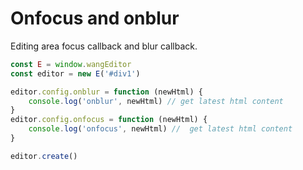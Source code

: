 # Onfocus and onblur
Editing area focus callback and blur callback.

```jsx
const E = window.wangEditor
const editor = new E('#div1')

editor.config.onblur = function (newHtml) {
    console.log('onblur', newHtml) // get latest html content
}
editor.config.onfocus = function (newHtml) {
    console.log('onfocus', newHtml) //  get latest html content
}

editor.create()
```